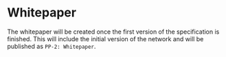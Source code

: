 # Whitepaper

The whitepaper will be created once the first version of the specification is finished. This will include the initial version of the network and will be published as `PP-2: Whitepaper`.
